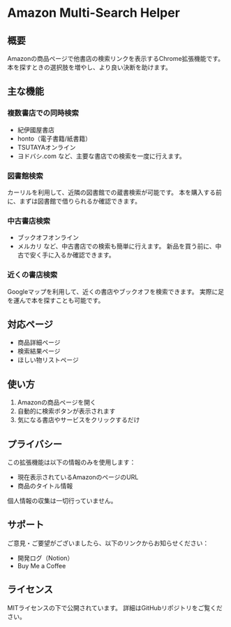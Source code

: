 # Amazon Multi-Search Helper

## 概要
Amazonの商品ページで他書店の検索リンクを表示するChrome拡張機能です。
本を探すときの選択肢を増やし、より良い決断を助けます。

## 主な機能

### 複数書店での同時検索
- 紀伊國屋書店
- honto（電子書籍/紙書籍）
- TSUTAYAオンライン
- ヨドバシ.com
など、主要な書店での検索を一度に行えます。

### 図書館検索
カーリルを利用して、近隣の図書館での蔵書検索が可能です。
本を購入する前に、まずは図書館で借りられるか確認できます。

### 中古書店検索
- ブックオフオンライン
- メルカリ
など、中古書店での検索も簡単に行えます。
新品を買う前に、中古で安く手に入るか確認できます。

### 近くの書店検索
Googleマップを利用して、近くの書店やブックオフを検索できます。
実際に足を運んで本を探すことも可能です。

## 対応ページ
- 商品詳細ページ
- 検索結果ページ
- ほしい物リストページ

## 使い方
1. Amazonの商品ページを開く
2. 自動的に検索ボタンが表示されます
3. 気になる書店やサービスをクリックするだけ

## プライバシー
この拡張機能は以下の情報のみを使用します：
- 現在表示されているAmazonのページのURL
- 商品のタイトル情報

個人情報の収集は一切行っていません。

## サポート
ご意見・ご要望がございましたら、以下のリンクからお知らせください：
- 開発ログ（Notion）
- Buy Me a Coffee

## ライセンス
MITライセンスの下で公開されています。
詳細はGitHubリポジトリをご覧ください。 
